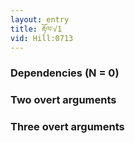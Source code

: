 ```yaml
---
layout: entry
title: རྟོལ་√1
vid: Hill:0713
---
```

### Dependencies (N = 0)


### Two overt arguments


### Three overt arguments
